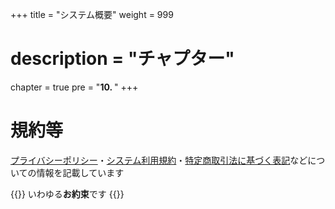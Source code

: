 +++
title = "システム概要"
weight = 999
# description = "チャプター"
chapter = true
pre = "<b>10. </b>"
+++


# 規約等

[プライバシーポリシー](/system/privacy-policy/)・[システム利用規約](/system/agree)・[特定商取引法に基づく表記](/system/business-deal/)などについての情報を記載しています


{{<alice pos="right" icon="here">}}
いわゆる**お約束**です
{{</alice>}}